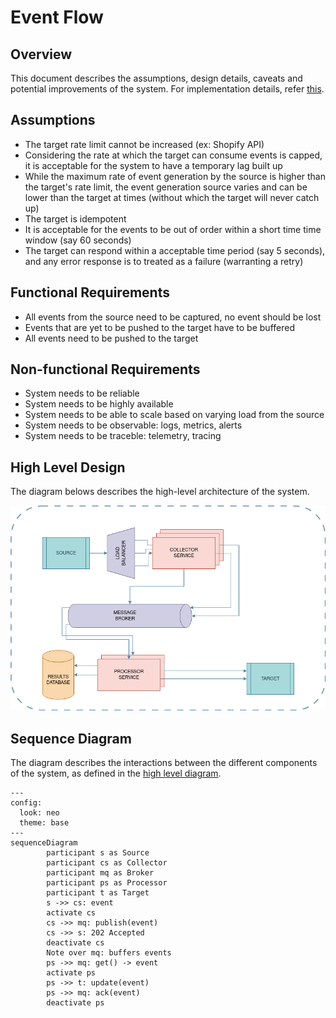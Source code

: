 # Event Flow

## Overview

This document describes the assumptions, design details, caveats
and potential improvements of the system. For implementation details,
refer [this](./implementation-details.md).

## Assumptions

* The target rate limit cannot be increased (ex: Shopify API)
* Considering the rate at which the target can consume events is capped,
  it is acceptable for the system to have a temporary lag built up
* While the maximum rate of event generation by the source is higher than
  the target's rate limit, the event generation source varies and can be
  lower than the target at times (without which the target will never catch
  up)
* The target is idempotent
* It is acceptable for the events to be out of order within a short time
  time window (say 60 seconds)
* The target can respond within a acceptable time period (say 5 seconds),
  and any error response is to treated as a failure (warranting a retry)

## Functional Requirements

* All events from the source need to be captured, no event should be lost
* Events that are yet to be pushed to the target have to be buffered
* All events need to be pushed to the target

## Non-functional Requirements

* System needs to be reliable
* System needs to be highly available
* System needs to be able to scale based on varying load from the source
* System needs to be observable: logs, metrics, alerts
* System needs to be traceble: telemetry, tracing

## High Level Design

The diagram belows describes the high-level architecture of the system.

![High Level Design](./event-flow-hld.png)

## Sequence Diagram

The diagram describes the interactions between the different components of
the system, as defined in the [high level diagram](#high-level-design).

```mermaid
---
config:
  look: neo
  theme: base
---
sequenceDiagram
        participant s as Source
        participant cs as Collector
        participant mq as Broker
        participant ps as Processor
        participant t as Target
        s ->> cs: event
        activate cs
        cs ->> mq: publish(event)
        cs ->> s: 202 Accepted
        deactivate cs
        Note over mq: buffers events
        ps ->> mq: get() -> event
        activate ps
        ps ->> t: update(event)
        ps ->> mq: ack(event)
        deactivate ps
```
